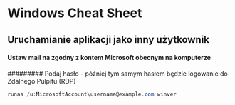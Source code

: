 # Windows Cheat Sheet

## Uruchamianie aplikacji jako inny użytkownik
#### Ustaw mail na zgodny z kontem Microsoft obecnym na komputerze
######### Podaj hasło - później tym samym hasłem będzie logowanie do Zdalnego Pulpitu (RDP)
```powershell
runas /u:MicrosoftAccount\username@example.com winver
```
